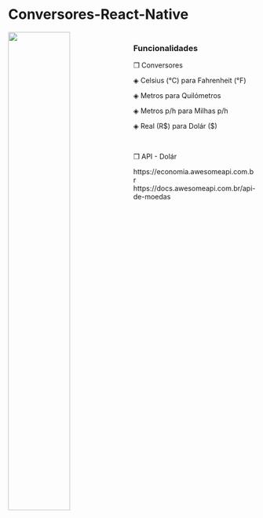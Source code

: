 # Conversores-React-Native


<img align="left" width="50%" text-align="center" src="https://user-images.githubusercontent.com/82424514/156212413-e2887c1e-c122-4917-8e99-cbc6bf437769.jpg"><img>

<h3>Funcionalidades</h3>
<p>❒ Conversores</p>
<p>◈ Celsius (°C) para Fahrenheit (°F)</p>
<p>◈ Metros para Quilómetros </p>
<p>◈ Metros p/h para Milhas p/h </p>
<p>◈ Real (R$) para Dolár ($) </p>
<br>
<p>❒ API - Dolár</p>
<link>https://economia.awesomeapi.com.br</link><br>
<link>https://docs.awesomeapi.com.br/api-de-moedas</link>
<br clear="left"/>

